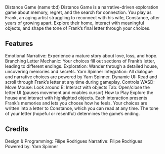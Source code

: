 Distance Game (name tbd)
Distance Game is a narrative-driven exploration game about memory, regret, and the search for connection. You play as Frank, an aging artist struggling to reconnect with his wife, Constance, after years of growing apart. Explore their home, interact with meaningful objects, and shape the tone of Frank’s final letter through your choices.

## Features
Emotional Narrative: Experience a mature story about love, loss, and hope.
Branching Letter Mechanic: Your choices fill out sections of Frank’s letter, leading to different endings.
Exploration: Wander through a detailed house, uncovering memories and secrets.
Yarn Spinner Integration: All dialogue and narrative choices are powered by Yarn Spinner.
Dynamic UI: Read and scroll through Frank’s letter at any time during gameplay.
Controls
WASD: Move
Mouse: Look around
E: Interact with objects
Tab: Open/close the letter UI (pauses movement and enables cursor)
How to Play
Explore the house and interact with highlighted objects.
Each interaction presents Frank’s memories and lets you choose how he feels.
Your choices are written into a letter to Constance, which you can read at any time.
The tone of your letter (hopeful or resentful) determines the game’s ending.


## Credits
Design & Programming: Filipe Rodrigues
Narrative: Filipe Rodrigues
Powered by: Yarn Spinner
